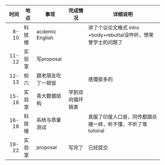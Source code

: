|时间|地点|事项|完成情况|详细说明|
|---:|---|---|---|---|
|8-10|科技楼|acdemic English ||讲了个议论文格式 intro +body+rebuttal没咋听，想荣誉学士的问题了|
|11-12|实验室|写proposal|||
|12-13|校六|跟老朋友吃了一顿饭||感慨挺多的|
|15-16|实验室|青大数据结构|学到双向循环链表|
|16-18|科技楼|系统与质量测试||真服了印度人口音，同传都跟杀猪一样，听不懂，不听了等tutoiral|
|19-22|实验室|proposal|写完了|已经提交|